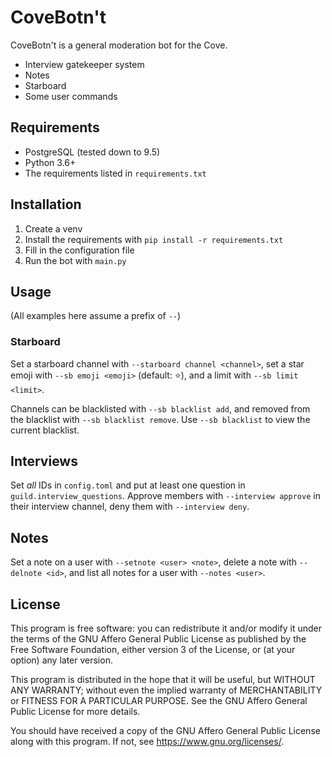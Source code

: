 # CoveBotn't

CoveBotn't is a general moderation bot for the Cove.

- Interview gatekeeper system
- Notes
- Starboard
- Some user commands

## Requirements

- PostgreSQL (tested down to 9.5)
- Python 3.6+
- The requirements listed in `requirements.txt`

## Installation

1. Create a venv
2. Install the requirements with `pip install -r requirements.txt`
3. Fill in the configuration file
5. Run the bot with `main.py`

## Usage

(All examples here assume a prefix of `--`)

### Starboard

Set a starboard channel with `--starboard channel <channel>`, set a star emoji with `--sb emoji <emoji>` (default: ⭐), and a limit with `--sb limit <limit>`.

Channels can be blacklisted with `--sb blacklist add`, and removed from the blacklist with `--sb blacklist remove`. Use `--sb blacklist` to view the current blacklist.

## Interviews

Set *all* IDs in `config.toml` and put at least one question in `guild.interview_questions`. Approve members with `--interview approve` in their interview channel, deny them with `--interview deny`.

## Notes

Set a note on a user with `--setnote <user> <note>`, delete a note with `--delnote <id>`, and list all notes for a user with `--notes <user>`.

## License

This program is free software: you can redistribute it and/or modify
it under the terms of the GNU Affero General Public License as published by
the Free Software Foundation, either version 3 of the License, or
(at your option) any later version.

This program is distributed in the hope that it will be useful,
but WITHOUT ANY WARRANTY; without even the implied warranty of
MERCHANTABILITY or FITNESS FOR A PARTICULAR PURPOSE.  See the
GNU Affero General Public License for more details.

You should have received a copy of the GNU Affero General Public License
along with this program.  If not, see <https://www.gnu.org/licenses/>.
